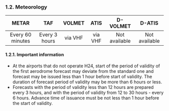 ### 	1.2. Meteorology

|      METAR       |      TAF      | VOLMET  |  ATIS   |   D-VOLMET    |    D-ATIS     |
| :--------------: | :-----------: | :-----: | :-----: | :-----------: | :-----------: |
| Every 60 minutes | Every 3 hours | via VHF | via VHF | Not available | Not available |

#### 1.2.1. Important information

- At the airports that do not operate H24, start of the period of validity of the first aerodrome forecast may deviate from the standard one and forecast may be issued less than 1 hour before start of validity. The duration of forecast period of validity may be more than 6 hours or less.
- Forecasts with the period of validity less than 12 hours are prepared every 3 hours, and with the period of validity from 12 to 30 hours - every 6 hours. Advance time of issuance must be not less than 1 hour before the start of validity.

